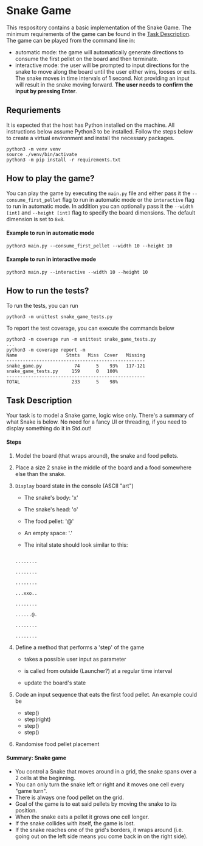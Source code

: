 # Snake Game
This respository contains a basic implementation of the Snake Game. The minimum requirements of the game can be found in the [Task Description](#task-description). The game can be played from the command line in:
- automatic mode: the game will automatically generate directions to consume the first pellet on the board and then terminate.
- interactive mode: the user will be prompted to input directions for the snake to move along the board until the user either wins, looses or exits. The snake moves in time intervals of 1 second. Not providing an input will result in the snake moving forward. **The user needs to confirm the input by pressing Enter**.

## Requriements
It is expected that the host has Python installed on the machine. All instructions below assume Python3 to be installed. Follow the steps below to create a virtual environment and install the necessary packages.
```
python3 -m venv venv
source ./venv/bin/activate
python3 -m pip install -r requirements.txt
```

## How to play the game?
You can play the game by executing the `main.py` file and either pass it the `--consume_first_pellet` flag to run in automatic mode or the `interactive` flag to run in automatic mode. In addition you can optionally pass it the `--width [int]` and `--height [int]` flag to specify the board dimensions. The default dimension is set to `8x8`.

#### Example to run in automatic mode
```
python3 main.py --consume_first_pellet --width 10 --height 10
```

#### Example to run in interactive mode
```
python3 main.py --interactive --width 10 --height 10
```

## How to run the tests?
To run the tests, you can run
```
python3 -m unittest snake_game_tests.py
```

To report the test coverage, you can execute the commands below
```
python3 -m coverage run -m unittest snake_game_tests.py
...
python3 -m coverage report -m
Name                  Stmts   Miss  Cover   Missing
---------------------------------------------------
snake_game.py            74      5    93%   117-121
snake_game_tests.py     159      0   100%
---------------------------------------------------
TOTAL                   233      5    98%
```

## Task Description

Your task is to model a Snake game, logic wise only. There's a summary of what Snake is below. No need for a fancy UI or threading, if you need to display something do it in Std.out!

#### Steps

1) Model the board (that wraps around), the snake and food pellets.

2) Place a size 2 snake in the middle of the board and a food somewhere else than the snake.

3) `Display` board state in the console (ASCII "art")

    - The snake's body: 'x'

    - The snake's head: 'o'

    - The food pellet: '@'

    - An empty space: '.'

    - The inital state should look similar to this:

    ```

    ........

    ........

    ........

    ...xxo..

    ........

    ......@.

    ........

    ........

    ```

4) Define a method that performs a 'step' of the game

    - takes a possible user input as parameter

    - is called from outside (Launcher?) at a regular time interval

    - update the board's state

5) Code an input sequence that eats the first food pellet. An example could be
    - step()
    - step(right)
    - step()
    - step()

6) Randomise food pellet placement


#### Summary: Snake game
- You control a Snake that moves around in a grid, the snake spans over a 2 cells at the beginning.
- You can only turn the snake left or right and it moves one cell every "game turn".
- There is always one food pellet on the grid.
- Goal of the game is to eat said pellets by moving the snake to its position.
- When the snake eats a pellet it grows one cell longer.
- If the snake collides with itself, the game is lost.
- If the snake reaches one of the grid's borders, it wraps around (i.e. going out on the left side means you come back in on the right side).
